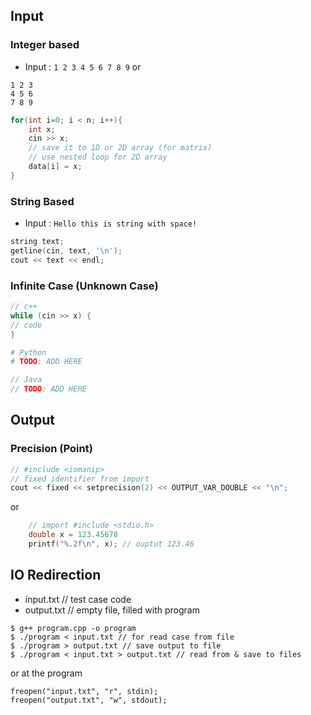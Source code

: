 ## Input 
### Integer based 
* Input : ```1 2 3 4 5 6 7 8 9``` or
```
1 2 3
4 5 6
7 8 9
```

``` c++
for(int i=0; i < n; i++){
    int x;
    cin >> x;
    // save it to 1D or 2D array (for matrix)
    // use nested loop for 2D array
    data[i] = x;
}
```

### String Based
* Input : ``` Hello this is string with space! ```
``` c++
string text;
getline(cin, text, '\n');
cout << text << endl;
```

### Infinite Case (Unknown Case)
``` c++
// c++
while (cin >> x) {
// code
}
```
``` python
# Python
# TODO: ADD HERE
```
``` java
// Java
// TODO: ADD HERE
```


## Output
### Precision (Point)
``` c++
// #include <iomanip>
// fixed identifier from import
cout << fixed << setprecision(2) << OUTPUT_VAR_DOUBLE << "\n";
```
or 
``` c++
    // import #include <stdio.h>
    double x = 123.45678
    printf("%.2f\n", x); // ouptut 123.46
```

## IO Redirection
* input.txt // test case code
* output.txt // empty file, filled with program
```
$ g++ program.cpp -o program
$ ./program < input.txt // for read case from file
$ ./program > output.txt // save output to file
$ ./program < input.txt > output.txt // read from & save to files
```

or at the program
```
freopen("input.txt", "r", stdin);
freopen("output.txt", "w", stdout);
```
